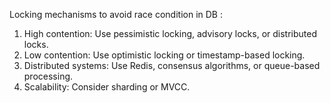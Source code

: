 Locking mechanisms to avoid race condition in DB :

1) High contention: Use pessimistic locking, advisory locks, or distributed locks.
2) Low contention: Use optimistic locking or timestamp-based locking.
3) Distributed systems: Use Redis, consensus algorithms, or queue-based processing.
4) Scalability: Consider sharding or MVCC.
